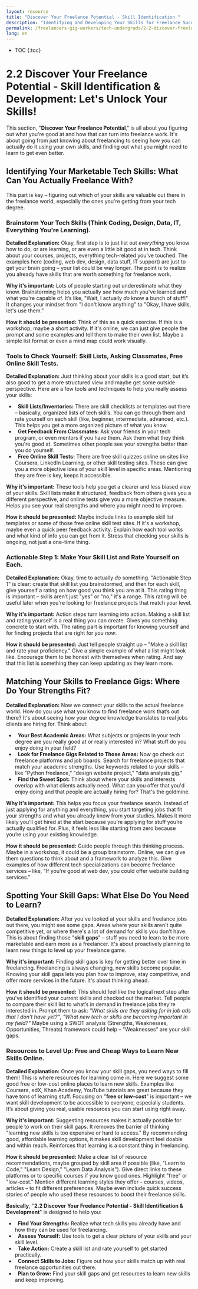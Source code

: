 ```yaml
---
layout: resource
title: "Discover Your Freelance Potential - Skill Identification "
description: "Identifying and Developing Your Skills for Freelance Success."
permalink: /freelancers-gig-workers/tech-undergrads/2-2-discover-freelance-potential/
lang: en
---
```


* TOC
{:toc}

# 2.2 Discover Your Freelance Potential - Skill Identification & Development:  Let's Unlock Your Skills!

This section, "**Discover Your Freelance Potential**," is all about you figuring out what you're good at and how that can turn into freelance work.  It's about going from just knowing about freelancing to seeing how *you* can actually do it using your own skills, and finding out what you might need to learn to get even better.

## Identifying Your Marketable Tech Skills: What Can You Actually Freelance With?

This part is key – figuring out which of your skills are valuable out there in the freelance world, especially the ones you're getting from your tech degree.

### Brainstorm Your Tech Skills (Think Coding, Design, Data, IT, Everything You're Learning).

**Detailed Explanation:**  Okay, first step is to just list out *everything* you know how to do, or are learning, or are even a little bit good at in tech.  Think about your courses, projects, everything tech-related you've touched.  The examples here (coding, web dev, design, data stuff, IT support) are just to get your brain going – your list could be way longer.  The point is to realize you already have skills that are worth something for freelance work.

**Why it's important:**  Lots of people starting out underestimate what they know.  Brainstorming helps you actually *see* how much you've learned and what you're capable of.  It’s like, "Wait, I actually *do* know a bunch of stuff!"  It changes your mindset from "I don't know anything" to "Okay, I have skills, let's use them."

**How it should be presented:**  Think of this as a quick exercise.  If this is a workshop, maybe a short activity.  If it's online, we can just give people the prompt and some examples and tell them to make their own list.  Maybe a simple list format or even a mind map could work visually.

###  Tools to Check Yourself: Skill Lists, Asking Classmates, Free Online Skill Tests.

**Detailed Explanation:**  Just thinking about your skills is a good start, but it’s also good to get a more structured view and maybe get some outside perspective.  Here are a few tools and techniques to help you really assess your skills:

*   **Skill Lists/Inventories:**  There are skill checklists or templates out there – basically, organized lists of tech skills. You can go through them and rate yourself on each skill (like, beginner, intermediate, advanced, etc.).  This helps you get a more organized picture of what you know.
*   **Get Feedback From Classmates:**  Ask your friends in your tech program, or even mentors if you have them.  Ask them what they think you're good at.  Sometimes other people see your strengths better than you do yourself.
*   **Free Online Skill Tests:**  There are free skill quizzes online on sites like Coursera, LinkedIn Learning, or other skill testing sites.  These can give you a more objective idea of your skill level in specific areas.  Mentioning they are free is key, keeps it accessible.

**Why it's important:**  These tools help you get a clearer and less biased view of your skills.  Skill lists make it structured, feedback from others gives you a different perspective, and online tests give you a more objective measure.  Helps you see your real strengths and where you might need to improve.

**How it should be presented:**  Maybe include links to example skill list templates or some of those free online skill test sites.  If it's a workshop, maybe even a quick peer feedback activity.  Explain how each tool works and what kind of info you can get from it.  Stress that checking your skills is ongoing, not just a one-time thing.

### Actionable Step 1: Make Your Skill List and Rate Yourself on Each.

**Detailed Explanation:**  Okay, time to actually *do* something.  "Actionable Step 1" is clear:  create that skill list you brainstormed, and then for each skill, give yourself a rating on how good you think you are at it.  This rating thing is important – skills aren’t just "yes" or "no," it's a range.  This rating will be useful later when you're looking for freelance projects that match your level.

**Why it's important:**  Action steps turn learning into action.  Making a skill list and rating yourself is a real thing you can create.  Gives you something concrete to start with.  The rating part is important for knowing yourself and for finding projects that are right for you *now*.

**How it should be presented:**  Just tell people straight up – "Make a skill list and rate your proficiency."  Give a simple example of what a list might look like.  Encourage them to be honest with themselves when rating.  And say that this list is something they can keep updating as they learn more.

## Matching Your Skills to Freelance Gigs: Where Do Your Strengths Fit?

**Detailed Explanation:**  Now we connect your skills to the actual freelance world.  How do you use what you know to find freelance work that’s out there?  It's about seeing how your degree knowledge translates to real jobs clients are hiring for.  Think about:

*   **Your Best Academic Areas:**  What subjects or projects in your tech degree are you really good at or really interested in?  What stuff do you enjoy doing in your field?
*   **Look for Freelance Gigs Related to Those Areas:**  Now go check out freelance platforms and job boards.  Search for freelance projects that match your academic strengths.  Use keywords related to your skills – like "Python freelance," "design website project," "data analysis gig."
*   **Find the Sweet Spot:**  Think about where your skills and interests overlap with what clients actually need.  What can you offer that you'd enjoy doing and that people are actually hiring for? That's the goldmine.

**Why it's important:**  This helps you focus your freelance search.  Instead of just applying for anything and everything, you start targeting jobs that fit your strengths and what you already know from your studies.  Makes it more likely you’ll get hired at the start because you're applying for stuff you’re actually qualified for.  Plus, it feels less like starting from zero because you’re using your existing knowledge.

**How it should be presented:**  Guide people through this thinking process.  Maybe in a workshop, it could be a group brainstorm.  Online, we can give them questions to think about and a framework to analyze this.  Give examples of how different tech specializations can become freelance services – like, "If you're good at web dev, you could offer website building services."

## Spotting Your Skill Gaps: What Else Do You Need to Learn?

**Detailed Explanation:**  After you've looked at your skills and freelance jobs out there, you might see some gaps.  Areas where your skills aren't quite competitive yet, or where there's a lot of demand for skills you don't have.  This is about finding those "**skill gaps**" – stuff you need to learn to be more marketable and earn more as a freelancer.  It's about proactively planning to learn new things to level up your freelance game.

**Why it's important:**  Finding skill gaps is key for getting better over time in freelancing.  Freelancing is always changing, new skills become popular.  Knowing your skill gaps lets you plan how to improve, stay competitive, and offer more services in the future.  It's about thinking ahead.

**How it should be presented:**  This should feel like the logical next step after you've identified your current skills and checked out the market.  Tell people to compare their skill list to what’s in demand in freelance jobs they’re interested in.  Prompt them to ask: *"What skills are they asking for in job ads that I don’t have yet?"*, *"What new tech or skills are becoming important in my field?"*  Maybe using a SWOT analysis (Strengths, Weaknesses, Opportunities, Threats) framework could help – "Weaknesses" are your skill gaps.

### Resources to Level Up: Free and Cheap Ways to Learn New Skills Online.

**Detailed Explanation:**  Once you know your skill gaps, you need ways to fill them!  This is where resources for learning come in.  Here we suggest some good free or low-cost online places to learn new skills.  Examples like Coursera, edX, Khan Academy, YouTube tutorials are great because they have tons of learning stuff.  Focusing on "**free or low-cost**" is important – we want skill development to be accessible to everyone, especially students.  It’s about giving you real, usable resources you can start using right away.

**Why it's important:**  Suggesting resources makes it actually possible for people to work on their skill gaps.  It removes the barrier of thinking "learning new skills is too expensive or hard to access."  By recommending good, affordable learning options, it makes skill development feel doable and within reach.  Reinforces that learning is a constant thing in freelancing.

**How it should be presented:**  Make a clear list of resource recommendations, maybe grouped by skill area if possible (like, "Learn to Code," "Learn Design," "Learn Data Analysis").  Give direct links to these platforms or to specific courses if you know good ones.  Highlight "free" or "low-cost."  Mention different learning styles they offer – courses, videos, articles – to fit different preferences.  Maybe even include quick success stories of people who used these resources to boost their freelance skills.

**Basically**, "**2.2 Discover Your Freelance Potential - Skill Identification & Development**" is designed to help you:

*   **Find Your Strengths:**  Realize what tech skills you already have and how they can be used for freelancing.
*   **Assess Yourself:**  Use tools to get a clear picture of your skills and your skill level.
*   **Take Action:**  Create a skill list and rate yourself to get started practically.
*   **Connect Skills to Jobs:**  Figure out how your skills match up with real freelance opportunities out there.
*   **Plan to Grow:**  Find your skill gaps and get resources to learn new skills and keep improving.